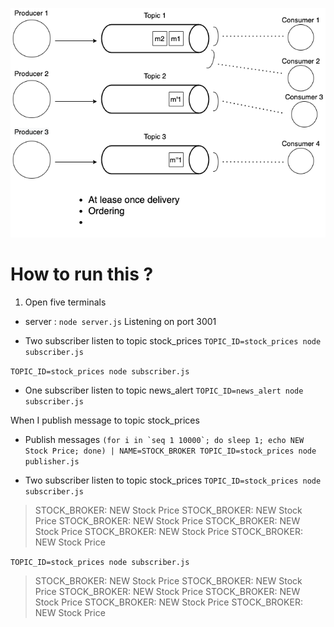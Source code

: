 ![](https://github.com/YYSU/system-expert-system-design/blob/main/21.%20Publish%20Subscribe%20Pattern/Publish%20Subscribe%20Pattern.png?raw=true)

# How to run this ? 
1. Open five terminals

- server : 
```node server.js```
Listening on port 3001



- Two subscriber listen to topic stock_prices
```TOPIC_ID=stock_prices node subscriber.js```


```TOPIC_ID=stock_prices node subscriber.js```

- One subscriber listen to topic news_alert
```TOPIC_ID=news_alert node subscriber.js```


When I publish message to topic stock_prices
- Publish messages 
```(for i in `seq 1 10000`; do sleep 1; echo NEW Stock Price; done) | NAME=STOCK_BROKER TOPIC_ID=stock_prices node publisher.js```

- Two subscriber listen to topic stock_prices
```TOPIC_ID=stock_prices node subscriber.js```
> STOCK_BROKER: NEW Stock Price
> STOCK_BROKER: NEW Stock Price
> STOCK_BROKER: NEW Stock Price
> STOCK_BROKER: NEW Stock Price
> STOCK_BROKER: NEW Stock Price
> STOCK_BROKER: NEW Stock Price


```TOPIC_ID=stock_prices node subscriber.js```
> STOCK_BROKER: NEW Stock Price
> STOCK_BROKER: NEW Stock Price
> STOCK_BROKER: NEW Stock Price
> STOCK_BROKER: NEW Stock Price
> STOCK_BROKER: NEW Stock Price
> STOCK_BROKER: NEW Stock Price
